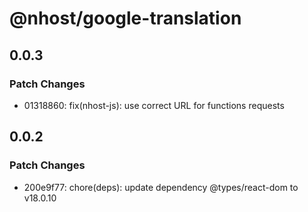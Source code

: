 # @nhost/google-translation

## 0.0.3

### Patch Changes

- 01318860: fix(nhost-js): use correct URL for functions requests

## 0.0.2

### Patch Changes

- 200e9f77: chore(deps): update dependency @types/react-dom to v18.0.10
